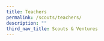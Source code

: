 ```yaml
---
title: Teachers
permalink: /scouts/teachers/
description: ""
third_nav_title: Scouts & Ventures
---
```

